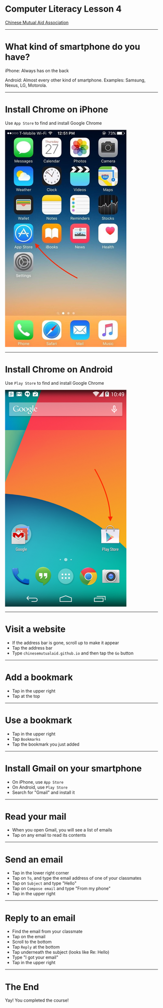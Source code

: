 # Computer Literacy Lesson 4

[Chinese Mutual Aid Association](http://chinesemutualaid.org)

---
# What kind of smartphone do you have?

iPhone: Always has <span class="glyphicon glyphicon-apple"></span> on the back

Android: Almost every other kind of smartphone. Examples: Samsung, Nexus, LG, Motorola.

---
# Install Chrome on iPhone

Use `App Store` to find and install Google Chrome

![Use App Store to install Chrome](iphone-home.jpg)

---
# Install Chrome on Android

Use `Play Store` to find and install Google Chrome

![Use Play Store to install Chrome](android-home.png)

---
# Visit a website

- If the address bar is gone, scroll up to make it appear
- Tap the address bar
- Type `chinesemutualaid.github.io` and then tap the `Go` button

---
# Add a bookmark

- Tap <span class="glyphicon glyphicon-option-vertical"></span> in the upper right
- Tap <span class="glyphicon glyphicon-star"></span> at the top

---
# Use a bookmark

- Tap <span class="glyphicon glyphicon-option-vertical"></span> in the upper right
- Tap `Bookmarks`
- Tap the bookmark you just added

---
# Install Gmail on your smartphone

- On iPhone, use `App Store`
- On Android, use `Play Store`
- Search for "Gmail" and install it

---
# Read your mail

- When you open Gmail, you will see a list of emails
- Tap on any email to read its contents

---
# Send an email

- Tap <span class="glyphicon glyphicon-pencil"></span> in the lower right corner
- Tap on `To`, and type the email address of one of your classmates
- Tap on `Subject` and type "Hello"
- Tap on `Compose email` and type "From my phone"
- Tap <span class="glyphicon glyphicon-send"></span> in the upper right

---
# Reply to an email

- Find the email from your classmate
- Tap on the email
- Scroll to the bottom
- Tap `Reply` at the bottom
- Tap underneath the subject (looks like Re: Hello)
- Type "I got your email"
- Tap <span class="glyphicon glyphicon-send"></span> in the upper right

---
# The End

Yay! You completed the course!

